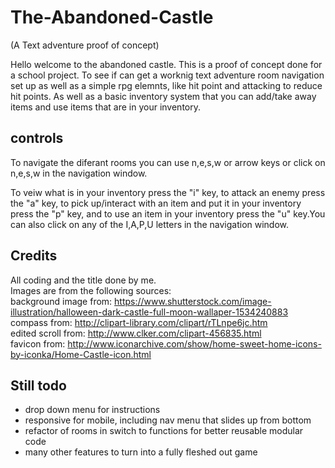 # The-Abandoned-Castle
(A Text adventure proof of concept)


Hello welcome to the abandoned castle. This is a proof of concept done 
for a school project. To see if can get a worknig text adventure room 
navigation set up as well as a simple rpg elemnts, like hit point and 
attacking to reduce hit points. As well as a basic inventory system 
that you can add/take away items and use items that are in your inventory.

## controls
To navigate the diferant rooms you can use n,e,s,w or arrow keys or click 
on n,e,s,w in the navigation window. 

To veiw what is in your inventory press the "i" key, to attack an enemy press 
the "a" key, to pick up/interact with an item and put it in your inventory press the "p" key, and to use an item in your inventory press the "u" key.You can also click on any of the I,A,P,U letters in the navigation window.

## Credits
All coding and the title done by me.  
Images are from the following sources:  
background image from: https://www.shutterstock.com/image-illustration/halloween-dark-castle-full-moon-wallaper-1534240883  
compass from: http://clipart-library.com/clipart/rTLnpe6jc.htm   
edited scroll from:  http://www.clker.com/clipart-456835.html   
favicon from: http://www.iconarchive.com/show/home-sweet-home-icons-by-iconka/Home-Castle-icon.html   

## Still todo  
- drop down menu for instructions  
- responsive for mobile, including nav menu that slides up from bottom  
- refactor of rooms in switch to functions for better reusable modular code  
- many other features to turn into a fully fleshed out game  
